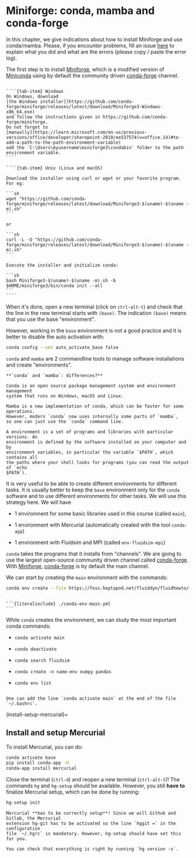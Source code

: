 # Miniforge: conda, mamba and conda-forge

In this chapter, we give indications about how to install Miniforge and use conda/mamba.
Please, if you encounter problems, fill an issue
[here](https://foss.heptapod.net/fluiddyn/fluidhowto/issues) to explain what you did and
what are the errors (please copy / paste the error log).

The first step is to install [Miniforge], which is a modified version of
[Miniconda](https://docs.conda.io/en/latest/miniconda.html) using by default the
community driven [conda-forge] channel.

`````{tab-set}

````{tab-item} Windows
On Windows, download
[the Windows installer](https://github.com/conda-forge/miniforge/releases/latest/download/Miniforge3-Windows-x86_64.exe)
and follow the instructions given in https://github.com/conda-forge/miniforge.
Do not forget to
[manually](https://learn.microsoft.com/en-us/previous-versions/office/developer/sharepoint-2010/ee537574(v=office.14)#to-add-a-path-to-the-path-environment-variable)
add the `C:\Users\myusername\miniforge3\condabin` folder to the path environment variable.
````

````{tab-item} Unix (Linux and macOS)

Download the installer using curl or wget or your favorite program. For eg:

```sh
wget "https://github.com/conda-forge/miniforge/releases/latest/download/Miniforge3-$(uname)-$(uname -m).sh"
```

or

```sh
curl -L -O "https://github.com/conda-forge/miniforge/releases/latest/download/Miniforge3-$(uname)-$(uname -m).sh"
```

Execute the installer and initialize conda:

```sh
bash Miniforge3-$(uname)-$(uname -m).sh -b
$HOME/miniforge3/bin/conda init --all
```
````

`````

When it's done, open a new terminal (click on `ctrl-alt-t`) and check that the line in
the new terminal starts with `(base)`. The indication `(base)` means that you use the
base "environment".

However, working in the `base` environment is not a good practice and it is better to
disable the auto activation with:

```sh
conda config --set auto_activate_base false
```

`conda` and `mamba` are 2 commandline tools to manage software installations and create
"environments".

```{margin}
**`conda` and `mamba`: differences?**

Conda is an open source package management system and environment management
system that runs on Windows, macOS and Linux.

Mamba is a new implementation of conda, which can be faster for some operations.
However, modern `conda` now uses internally some parts of `mamba`,
so one can just use the `conda` command line.
```

```{admonition} Definition: environment
A environment is a set of programs and libraries with particular versions. An
environment is defined by the software installed on your computer and by
environment variables, in particular the variable `$PATH`, which contains all
the paths where your shell looks for programs (you can read the output of `echo
$PATH`).
```

It is very useful to be able to create different environments for different tasks. It is
usually better to keep the `base` environment only for the `conda` software and to use
different environments for other tasks. We will use this strategy here. We will have

- 1 environment for some basic libraries used in this course (called `main`),

- 1 environment with Mercurial (automatically created with the tool `conda-app`)

- 1 environment with Fluidsim and MPI (called `env-fluidsim-mpi`)

`conda` takes the programs that it installs from "channels". We are going to use the
largest open-source community driven channel called [conda-forge]. With [Miniforge],
[conda-forge] is by default the main channel.

We can start by creating the `main` environment with the commands:

```bash
conda env create --file https://foss.heptapod.net/fluiddyn/fluidhowto/-/raw/branch/default/book/python/conda-env-main.yml
```

````{dropdown} Content of the .yml file describing the environment?

```{literalinclude} ./conda-env-main.yml
```

````

While `conda` creates the environment, we can study the most important conda commands:

- `conda activate main`

- `conda deactivate`

- `conda search fluidsim`

- `conda create -n name-env numpy pandas`

- `conda env list`

```{tip}

One can add the line `conda activate main` at the end of the file `~/.bashrc`.

```

(install-setup-mercurial)=

## Install and setup Mercurial

To install Mercurial, you can do:

```bash
conda activate base
pip install conda-app -U
conda-app install mercurial
```

Close the terminal (`ctrl-d`) and reopen a new terminal (`ctrl-alt-t`)! The commands `hg`
and `hg-setup` should be available. However, you still **have to** finalize Mercurial
setup, which can be done by running:

```sh
hg-setup init
```

```{warning}
Mercurial **has to be correctly setup**! Since we will Github and Gitlab, the Mercurial
extension hg-git has to be activated so the line `hggit =` in the configuration
file `~/.hgrc` is mandatory. However, hg-setup should have set this for you.

You can check that everything is right by running `hg version -v`.
```

[conda-forge]: https://conda-forge.org/
[miniforge]: https://github.com/conda-forge/miniforge
